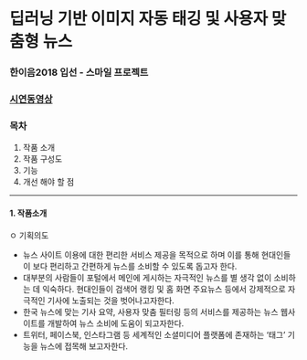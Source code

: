 # 딥러닝 기반 이미지 자동 태깅 및 사용자 맞춤형 뉴스
### 한이음2018 입선 - 스마일 프로젝트 <br>
### [시연동영상](https://youtu.be/LGShuBkwnIw)

###  목차
1. 작품 소개
2. 작품 구성도
3. 기능
4. 개선 해야 할 점

---


#### 1. 작품소개


ㅇ 기획의도
- 뉴스 사이트 이용에 대한 편리한 서비스 제공을 목적으로 하며 이를 통해 현대인들이 보다 편리하고 간편하게 뉴스를 소비할 수 있도록 돕고자 한다.
- 대부분의 사람들이 포털에서 메인에 게시하는 자극적인 뉴스를 별 생각 없이 소비하는 데 익숙하다. 현대인들이 검색어 랭킹 및 홈 화면 주요뉴스 등에서 강제적으로 자극적인 기사에 노출되는 것을 벗어나고자한다.
- 한국 뉴스에 맞는 기사 요약, 사용자 맞춤 필터링 등의 서비스를 제공하는 뉴스 웹사이트를 개발하여 뉴스 소비에 도움이 되고자한다.
- 트위터, 페이스북, 인스타그램 등 세계적인 소셜미디어 플랫폼에 존재하는 ‘태그’ 기능을 뉴스에 접목해 보고자한다.

